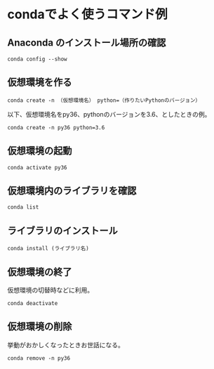 # condaでよく使うコマンド例

## Anaconda のインストール場所の確認
```console:console
conda config --show
```

## 仮想環境を作る
```console:console
conda create -n （仮想環境名） python=（作りたいPythonのバージョン）
```
以下、仮想環境名をpy36、pythonのバージョンを3.6、としたときの例。
```console:console
conda create -n py36 python=3.6
```

## 仮想環境の起動
```console:console
conda activate py36
```

## 仮想環境内のライブラリを確認
```console:console
conda list
```

## ライブラリのインストール
```console:console
conda install (ライブラリ名)
```

## 仮想環境の終了
仮想環境の切替時などに利用。
```console:console
conda deactivate
```

## 仮想環境の削除
挙動がおかしくなったときお世話になる。
```console:console
conda remove -n py36
```

